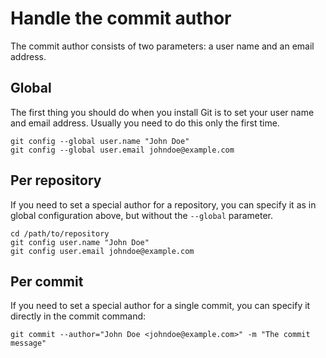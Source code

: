 # Handle the commit author

The commit author consists of two parameters: a user name and an email address.

## Global

The first thing you should do when you install Git is to set your user name and email address. Usually you need to do this only the first time.

```
git config --global user.name "John Doe"
git config --global user.email johndoe@example.com
```

## Per repository

If you need to set a special author for a repository, you can specify it as in global configuration above, but without the `--global` parameter.

```
cd /path/to/repository
git config user.name "John Doe"
git config user.email johndoe@example.com
```

## Per commit

If you need to set a special author for a single commit, you can specify it directly in the commit command:

```
git commit --author="John Doe <johndoe@example.com>" -m "The commit message"
```
